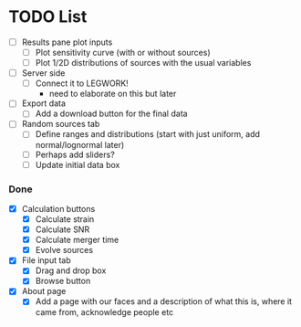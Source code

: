 # TODO List

- [ ] Results pane plot inputs
    - [ ] Plot sensitivity curve (with or without sources)
    - [ ] Plot 1/2D distributions of sources with the usual variables
- [ ] Server side
    - [ ] Connect it to LEGWORK!
        - need to elaborate on this but later
- [ ] Export data
    - [ ] Add a download button for the final data
- [ ] Random sources tab
    - [ ] Define ranges and distributions (start with just uniform, add normal/lognormal later)
    - [ ] Perhaps add sliders?
    - [ ] Update initial data box

### Done
- [x] Calculation buttons
    - [x] Calculate strain
    - [x] Calculate SNR
    - [x] Calculate merger time
    - [x] Evolve sources
- [x] File input tab
    - [x] Drag and drop box
    - [x] Browse button
- [x] About page
    - [x] Add a page with our faces and a description of what this is, where it came from, acknowledge people etc